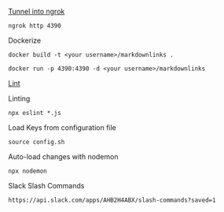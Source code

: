 [Tunnel into ngrok](https://api.slack.com/tutorials/tunneling-with-ngrok)

`ngrok http 4390`

Dockerize

`docker build -t <your username>/markdownlinks .`

`docker run -p 4390:4390 -d <your username>/markdownlinks`

[Lint](https://eslint.org/docs/user-guide/getting-started)

Linting

`npx eslint *.js`

Load Keys from configuration file

`source config.sh`

Auto-load changes with nodemon

`npx nodemon`

Slack Slash Commands

`https://api.slack.com/apps/AHB2H4ABX/slash-commands?saved=1`
